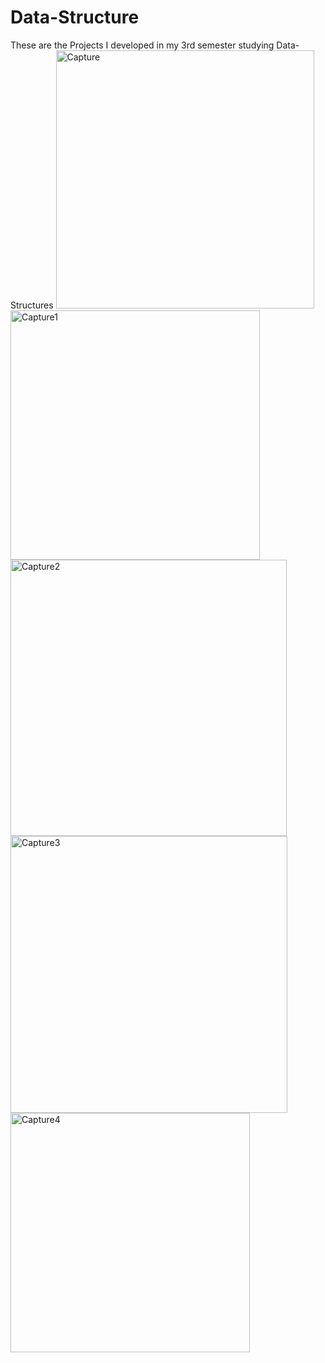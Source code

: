 # Data-Structure
These are the Projects I developed in my 3rd semester studying Data-Structures
<img width="413" alt="Capture" src="https://github.com/ZeeshanJumabhoy/Multi-App-Mobile-DS-Project/assets/104393686/9b3090b4-9036-4d2d-84d7-38645288222b">
<img width="399" alt="Capture1" src="https://github.com/ZeeshanJumabhoy/Multi-App-Mobile-DS-Project/assets/104393686/dd2ab580-ba1a-4792-bf1e-1076b9697445">
<img width="442" alt="Capture2" src="https://github.com/ZeeshanJumabhoy/Multi-App-Mobile-DS-Project/assets/104393686/a6592576-6667-45df-b7c4-abc55ea35f80">
<img width="443" alt="Capture3" src="https://github.com/ZeeshanJumabhoy/Multi-App-Mobile-DS-Project/assets/104393686/ba23e794-d534-440b-9119-4082bf07159b">
<img width="383" alt="Capture4" src="https://github.com/ZeeshanJumabhoy/Multi-App-Mobile-DS-Project/assets/104393686/1ee262c4-061a-485a-b9e1-759e5b09c871">
